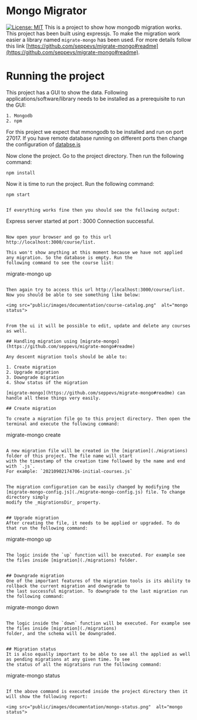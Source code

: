 # Mongo Migrator
[![License: MIT](https://img.shields.io/badge/License-MIT-yellow.svg)](https://opensource.org/licenses/MIT)
This is a project to show how mongodb migration works. This project has been built using expressjs. To make the migration work easier a library 
named `migrate-mongo` has been used. For more details follow this link 
[https://github.com/seppevs/migrate-mongo#readme](https://github.com/seppevs/migrate-mongo#readme).

# Running the project
This project has a GUI to show the data. Following applications/software/library needs to be installed as a prerequisite to run the GUI:

```
1. Mongodb
2. npm
```

For this project we expect that mmongodb to be installed and run on port 27017. If you have remote database running on different ports
then change the configuration of [databse.js](https://github.com/sajol/mongo-migrator/blob/main/model/database.js)

Now clone the project. Go to the project directory. Then run the following command:
```
npm install
```

Now it is time to run the project. Run the following command:
```
npm start


If everything works fine then you should see the following output:
```
Express server started at port : 3000
Connection successful.
```
 
Now open your browser and go to this url http://localhost:3000/course/list. 

This won't show anything at this moment because we have not applied any migration. So the database is empty. Run the
following command to see the course list:

```
migrate-mongo up
```

Then again try to access this url http://localhost:3000/course/list. Now you should be able to see something like below:

<img src="public/images/documentation/course-catalog.png"  alt="mongo status">


From the ui it will be possible to edit, update and delete any courses as well.

## Handling migration using [migrate-mongo](https://github.com/seppevs/migrate-mongo#readme)

Any descent migration tools should be able to:

1. Create migration
2. Upgrade migration
3. Downgrade migration
4. Show status of the migration

[migrate-mongo](https://github.com/seppevs/migrate-mongo#readme) can handle all these things very easily.

## Create migration

To create a migration file go to this project directory. Then open the terminal and execute the following command:
```
migrate-mongo create <name of the migration>
```

A new migration file will be created in the [migration](./migrations) folder of this project. The file name will start
with the timestamp of the creation time followed by the name and end with `.js`. 
For example: `20210902174706-initial-courses.js`


The migration configuration can be easily changed by modifying the [migrate-mongo-config.js](./migrate-mongo-config.js) file. To change directory simply
modify the _migrationsDir_ property.


## Upgrade migration
After creating the file, it needs to be applied or upgraded. To do that run the following command:

```
migrate-mongo up
```

The logic inside the `up` function will be executed. For example see the files inside [migration](./migrations) folder.


## Downgrade migration
One of the important features of the migration tools is its ability to rollback the current migration and downgrade to 
the last successful migration. To downgrade to the last migration run the following command:

```
migrate-mongo down
```

The logic inside the `down` function will be executed. For example see the files inside [migration](./migrations)
folder, and the schema will be downgraded.


## Migration status
It is also equally important to be able to see all the applied as well as pending migrations at any given time. To see
the status of all the migrations run the following command:
```
migrate-mongo status
```

If the above command is executed inside the project directory then it will show the following report:

<img src="public/images/documentation/mongo-status.png"  alt="mongo status">


